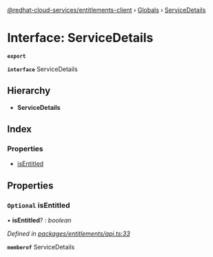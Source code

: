 [@redhat-cloud-services/entitlements-client](../README.md) › [Globals](../globals.md) › [ServiceDetails](servicedetails.md)

# Interface: ServiceDetails

**`export`** 

**`interface`** ServiceDetails

## Hierarchy

* **ServiceDetails**

## Index

### Properties

* [isEntitled](servicedetails.md#optional-isentitled)

## Properties

### `Optional` isEntitled

• **isEntitled**? : *boolean*

*Defined in [packages/entitlements/api.ts:33](https://github.com/Hyperkid123/javascript-clients/blob/master/packages/entitlements/api.ts#L33)*

**`memberof`** ServiceDetails
